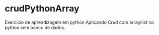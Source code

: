 # crudPythonArray
Exercicio de aprendizagem em python
Aplicando Crud com array/list no python sem banco de dados.
